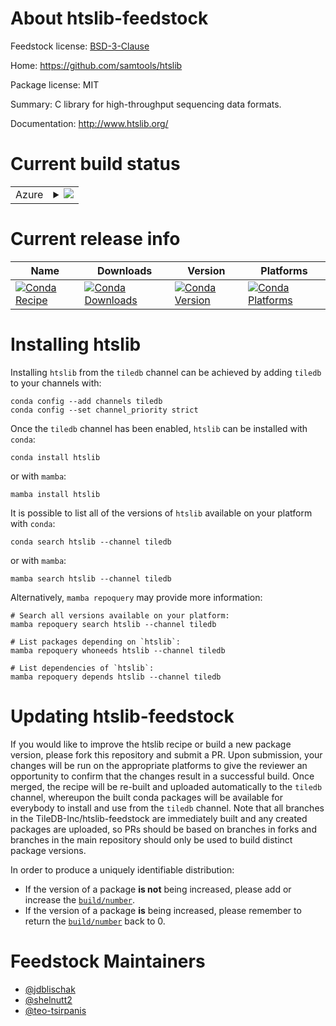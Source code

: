 About htslib-feedstock
======================

Feedstock license: [BSD-3-Clause](https://github.com/TileDB-Inc/htslib-feedstock/blob/main/LICENSE.txt)

Home: https://github.com/samtools/htslib

Package license: MIT

Summary: C library for high-throughput sequencing data formats.

Documentation: http://www.htslib.org/

Current build status
====================


<table>
    
  <tr>
    <td>Azure</td>
    <td>
      <details>
        <summary>
          <a href="https://dev.azure.com/TileDB-Inc/CI/_build/latest?definitionId=44&branchName=main">
            <img src="https://dev.azure.com/TileDB-Inc/CI/_apis/build/status/htslib-feedstock?branchName=main">
          </a>
        </summary>
        <table>
          <thead><tr><th>Variant</th><th>Status</th></tr></thead>
          <tbody><tr>
              <td>linux_64_libdeflate1.17</td>
              <td>
                <a href="https://dev.azure.com/TileDB-Inc/CI/_build/latest?definitionId=44&branchName=main">
                  <img src="https://dev.azure.com/TileDB-Inc/CI/_apis/build/status/htslib-feedstock?branchName=main&jobName=linux&configuration=linux%20linux_64_libdeflate1.17" alt="variant">
                </a>
              </td>
            </tr><tr>
              <td>linux_64_libdeflate1.24</td>
              <td>
                <a href="https://dev.azure.com/TileDB-Inc/CI/_build/latest?definitionId=44&branchName=main">
                  <img src="https://dev.azure.com/TileDB-Inc/CI/_apis/build/status/htslib-feedstock?branchName=main&jobName=linux&configuration=linux%20linux_64_libdeflate1.24" alt="variant">
                </a>
              </td>
            </tr><tr>
              <td>osx_64</td>
              <td>
                <a href="https://dev.azure.com/TileDB-Inc/CI/_build/latest?definitionId=44&branchName=main">
                  <img src="https://dev.azure.com/TileDB-Inc/CI/_apis/build/status/htslib-feedstock?branchName=main&jobName=osx&configuration=osx%20osx_64_" alt="variant">
                </a>
              </td>
            </tr><tr>
              <td>osx_arm64</td>
              <td>
                <a href="https://dev.azure.com/TileDB-Inc/CI/_build/latest?definitionId=44&branchName=main">
                  <img src="https://dev.azure.com/TileDB-Inc/CI/_apis/build/status/htslib-feedstock?branchName=main&jobName=osx&configuration=osx%20osx_arm64_" alt="variant">
                </a>
              </td>
            </tr>
          </tbody>
        </table>
      </details>
    </td>
  </tr>
</table>

Current release info
====================

| Name | Downloads | Version | Platforms |
| --- | --- | --- | --- |
| [![Conda Recipe](https://img.shields.io/badge/recipe-htslib-green.svg)](https://anaconda.org/tiledb/htslib) | [![Conda Downloads](https://img.shields.io/conda/dn/tiledb/htslib.svg)](https://anaconda.org/tiledb/htslib) | [![Conda Version](https://img.shields.io/conda/vn/tiledb/htslib.svg)](https://anaconda.org/tiledb/htslib) | [![Conda Platforms](https://img.shields.io/conda/pn/tiledb/htslib.svg)](https://anaconda.org/tiledb/htslib) |

Installing htslib
=================

Installing `htslib` from the `tiledb` channel can be achieved by adding `tiledb` to your channels with:

```
conda config --add channels tiledb
conda config --set channel_priority strict
```

Once the `tiledb` channel has been enabled, `htslib` can be installed with `conda`:

```
conda install htslib
```

or with `mamba`:

```
mamba install htslib
```

It is possible to list all of the versions of `htslib` available on your platform with `conda`:

```
conda search htslib --channel tiledb
```

or with `mamba`:

```
mamba search htslib --channel tiledb
```

Alternatively, `mamba repoquery` may provide more information:

```
# Search all versions available on your platform:
mamba repoquery search htslib --channel tiledb

# List packages depending on `htslib`:
mamba repoquery whoneeds htslib --channel tiledb

# List dependencies of `htslib`:
mamba repoquery depends htslib --channel tiledb
```




Updating htslib-feedstock
=========================

If you would like to improve the htslib recipe or build a new
package version, please fork this repository and submit a PR. Upon submission,
your changes will be run on the appropriate platforms to give the reviewer an
opportunity to confirm that the changes result in a successful build. Once
merged, the recipe will be re-built and uploaded automatically to the
`tiledb` channel, whereupon the built conda packages will be available for
everybody to install and use from the `tiledb` channel.
Note that all branches in the TileDB-Inc/htslib-feedstock are
immediately built and any created packages are uploaded, so PRs should be based
on branches in forks and branches in the main repository should only be used to
build distinct package versions.

In order to produce a uniquely identifiable distribution:
 * If the version of a package **is not** being increased, please add or increase
   the [``build/number``](https://docs.conda.io/projects/conda-build/en/latest/resources/define-metadata.html#build-number-and-string).
 * If the version of a package **is** being increased, please remember to return
   the [``build/number``](https://docs.conda.io/projects/conda-build/en/latest/resources/define-metadata.html#build-number-and-string)
   back to 0.

Feedstock Maintainers
=====================

* [@jdblischak](https://github.com/jdblischak/)
* [@shelnutt2](https://github.com/shelnutt2/)
* [@teo-tsirpanis](https://github.com/teo-tsirpanis/)

